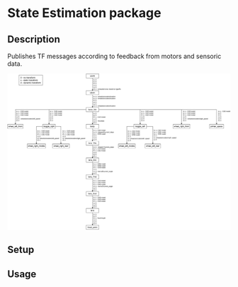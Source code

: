 # State Estimation package

## Description
Publishes TF messages according to feedback from motors and sensoric data.

<p align="center">
    <img src="../../../doc/sPrinter_design_diagram-TF_tree.svg">
</p>

## Setup


## Usage
